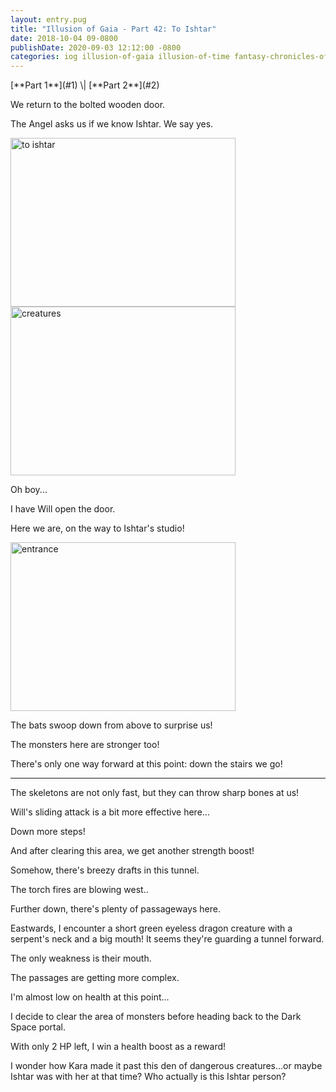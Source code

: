 ```yaml
---
layout: entry.pug
title: "Illusion of Gaia - Part 42: To Ishtar"
date: 2018-10-04 09-0800
publishDate: 2020-09-03 12:12:00 -0800
categories: iog illusion-of-gaia illusion-of-time fantasy-chronicles-of-gaia gaia-gensoki quintet-enix playthroughs
---
```


<p class="entry-partination" markdown="1">[**Part 1**](#1) \| [**Part 2**](#2)</p>

<a name="1"></a>

We return to the bolted wooden door.

The Angel asks us if we know Ishtar. We say yes.

<img src="https://i.imgur.com/YBb492d.png" alt="to ishtar" width="360" height="270" id="liveblog" />

<img src="https://i.imgur.com/TKHdBOv.png" alt="creatures" width="360" height="270" id="liveblog" />

Oh boy...

I have Will open the door.

Here we are, on the way to Ishtar's studio!

<img src="https://i.imgur.com/ZZrHo7V.png" alt="entrance" width="360" height="270" id="liveblog" />

The bats swoop down from above to surprise us!

The monsters here are stronger too!

There's only one way forward at this point: down the stairs we go!

<a name="2"></a>

---

The skeletons are not only fast, but they can throw sharp bones at us!

Will's sliding attack is a bit more effective here...

Down more steps!

And after clearing this area, we get another strength boost!

Somehow, there's breezy drafts in this tunnel.

The torch fires are blowing west..

Further down, there's plenty of passageways here.

Eastwards, I encounter a short green eyeless dragon creature with a serpent's neck and a big mouth! It seems they're guarding a tunnel forward.

The only weakness is their mouth.

The passages are getting more complex.

I'm almost low on health at this point...

I decide to clear the area of monsters before heading back to the Dark Space portal.

With only 2 HP left, I win a health boost as a reward!

I wonder how Kara made it past this den of dangerous creatures...or maybe Ishtar was with her at that time? Who actually is this Ishtar person?